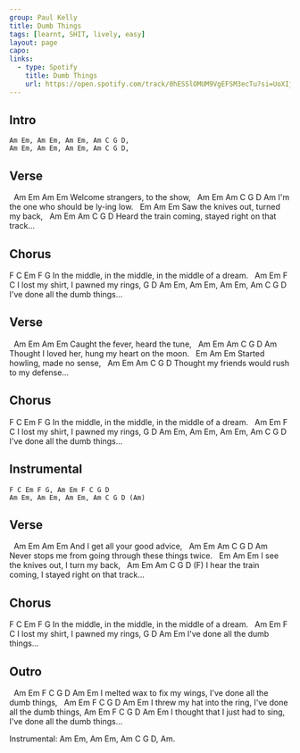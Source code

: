 ```yaml
---
group: Paul Kelly
title: Dumb Things
tags: [learnt, SHIT, lively, easy]
layout: page
capo: 
links: 
  - type: Spotify
    title: Dumb Things
    url: https://open.spotify.com/track/0hESSlOMUM9VgEFSM3ecTu?si=UoXIj-xoTi21T7nzks4giw
---
```


## Intro

```chordpro
Am Em, Am Em, Am Em, Am C G D,
Am Em, Am Em, Am Em, Am C G D,
```

## Verse

&nbsp;   Am        Em       Am       Em
Welcome strangers, to the show,
&nbsp;   Am        Em      Am     C  G  D   Am
I'm the one who should be ly-ing low.
&nbsp;             Em        Am          Em
Saw the knives out, turned my back,
&nbsp;   Am          Em          Am       C     G  D
Heard the train coming, stayed right on that track...

## Chorus
F             C             Em                   F    G
In the middle, in the middle, in the middle of a dream.
&nbsp; Am      Em       F         C
I lost my shirt, I pawned my rings,
G         D       Am         Em, Am Em, Am Em, Am C G D
I've done all the dumb things...

## Verse

&nbsp;   Am           Em   Am          Em
Caught the fever, heard the tune,
&nbsp;   Am          Em       Am        C     G  D   Am
Thought I loved her, hung my heart on the moon.
&nbsp;       Em     Am     Em
Started howling, made no sense,
&nbsp;   Am        Em               Am   C  G    D
Thought my friends would rush to my defense...

## Chorus
F             C             Em                   F    G
In the middle, in the middle, in the middle of a dream.
&nbsp; Am      Em       F         C
I lost my shirt, I pawned my rings,
G         D       Am         Em, Am Em, Am Em, Am C G D
  I've done all the dumb things...

## Instrumental

```chordpro
F C Em F G, Am Em F C G D
Am Em, Am Em, Am Em, Am C G D (Am)
```

## Verse

&nbsp;   Am      Em      Am          Em
And I get all your good advice,
&nbsp;   Am      Em            Am    C       G     D      Am
Never stops me from going through these things twice.
&nbsp;           Em            Am          Em
I see the knives out, I turn my back,
&nbsp;   Am           Em            Am       C     G  D        (F)
I hear the train coming, I stayed right on that track...

## Chorus

F             C             Em                   F    G
In the middle, in the middle, in the middle of a dream.
&nbsp; Am      Em       F         C
I lost my shirt, I pawned my rings,
G         D       Am         Em
  I've done all the dumb things...

## Outro

&nbsp; Am     Em     F      C  G         D    Am       Em
I melted wax to fix my wings, I've done all the dumb things,
&nbsp; Am       Em    F      C   G         D    Am         Em
I threw my hat into the ring, I've done all the dumb things,
Am             Em     F      C     G         D        Am         Em
I thought that I just had to sing, I've done all the dumb things...

Instrumental:  Am Em, Am Em, Am C G D, Am.

